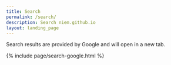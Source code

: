 ```yaml
---
title: Search
permalink: /search/
description: Search niem.github.io
layout: landing_page
---
```


Search results are provided by Google and will open in a new tab.

{% include page/search-google.html %}
